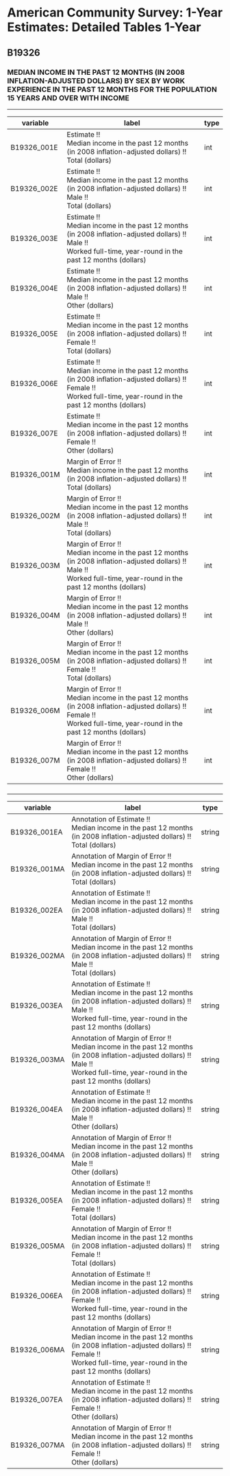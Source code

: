 # American Community Survey: 1-Year Estimates: Detailed Tables 1-Year

## B19326

### MEDIAN INCOME IN THE PAST 12 MONTHS (IN 2008 INFLATION-ADJUSTED DOLLARS) BY SEX BY WORK EXPERIENCE IN THE PAST 12 MONTHS FOR THE POPULATION 15 YEARS AND OVER WITH INCOME

___

| variable | label | type |
| ----- | ----- | ----- |
| B19326_001E | Estimate !!<br>Median income in the past 12 months (in 2008 inflation-adjusted dollars) !!<br>Total (dollars) | int |
| B19326_002E | Estimate !!<br>Median income in the past 12 months (in 2008 inflation-adjusted dollars) !!<br>Male !!<br>Total (dollars) | int |
| B19326_003E | Estimate !!<br>Median income in the past 12 months (in 2008 inflation-adjusted dollars) !!<br>Male !!<br>Worked full-time, year-round in the past 12 months (dollars) | int |
| B19326_004E | Estimate !!<br>Median income in the past 12 months (in 2008 inflation-adjusted dollars) !!<br>Male !!<br>Other (dollars) | int |
| B19326_005E | Estimate !!<br>Median income in the past 12 months (in 2008 inflation-adjusted dollars) !!<br>Female !!<br>Total (dollars) | int |
| B19326_006E | Estimate !!<br>Median income in the past 12 months (in 2008 inflation-adjusted dollars) !!<br>Female !!<br>Worked full-time, year-round in the past 12 months (dollars) | int |
| B19326_007E | Estimate !!<br>Median income in the past 12 months (in 2008 inflation-adjusted dollars) !!<br>Female !!<br>Other (dollars) | int |
| B19326_001M | Margin of Error !!<br>Median income in the past 12 months (in 2008 inflation-adjusted dollars) !!<br>Total (dollars) | int |
| B19326_002M | Margin of Error !!<br>Median income in the past 12 months (in 2008 inflation-adjusted dollars) !!<br>Male !!<br>Total (dollars) | int |
| B19326_003M | Margin of Error !!<br>Median income in the past 12 months (in 2008 inflation-adjusted dollars) !!<br>Male !!<br>Worked full-time, year-round in the past 12 months (dollars) | int |
| B19326_004M | Margin of Error !!<br>Median income in the past 12 months (in 2008 inflation-adjusted dollars) !!<br>Male !!<br>Other (dollars) | int |
| B19326_005M | Margin of Error !!<br>Median income in the past 12 months (in 2008 inflation-adjusted dollars) !!<br>Female !!<br>Total (dollars) | int |
| B19326_006M | Margin of Error !!<br>Median income in the past 12 months (in 2008 inflation-adjusted dollars) !!<br>Female !!<br>Worked full-time, year-round in the past 12 months (dollars) | int |
| B19326_007M | Margin of Error !!<br>Median income in the past 12 months (in 2008 inflation-adjusted dollars) !!<br>Female !!<br>Other (dollars) | int |
### 

___

| variable | label | type |
| ----- | ----- | ----- |
| B19326_001EA | Annotation of Estimate !!<br>Median income in the past 12 months (in 2008 inflation-adjusted dollars) !!<br>Total (dollars) | string |
| B19326_001MA | Annotation of Margin of Error !!<br>Median income in the past 12 months (in 2008 inflation-adjusted dollars) !!<br>Total (dollars) | string |
| B19326_002EA | Annotation of Estimate !!<br>Median income in the past 12 months (in 2008 inflation-adjusted dollars) !!<br>Male !!<br>Total (dollars) | string |
| B19326_002MA | Annotation of Margin of Error !!<br>Median income in the past 12 months (in 2008 inflation-adjusted dollars) !!<br>Male !!<br>Total (dollars) | string |
| B19326_003EA | Annotation of Estimate !!<br>Median income in the past 12 months (in 2008 inflation-adjusted dollars) !!<br>Male !!<br>Worked full-time, year-round in the past 12 months (dollars) | string |
| B19326_003MA | Annotation of Margin of Error !!<br>Median income in the past 12 months (in 2008 inflation-adjusted dollars) !!<br>Male !!<br>Worked full-time, year-round in the past 12 months (dollars) | string |
| B19326_004EA | Annotation of Estimate !!<br>Median income in the past 12 months (in 2008 inflation-adjusted dollars) !!<br>Male !!<br>Other (dollars) | string |
| B19326_004MA | Annotation of Margin of Error !!<br>Median income in the past 12 months (in 2008 inflation-adjusted dollars) !!<br>Male !!<br>Other (dollars) | string |
| B19326_005EA | Annotation of Estimate !!<br>Median income in the past 12 months (in 2008 inflation-adjusted dollars) !!<br>Female !!<br>Total (dollars) | string |
| B19326_005MA | Annotation of Margin of Error !!<br>Median income in the past 12 months (in 2008 inflation-adjusted dollars) !!<br>Female !!<br>Total (dollars) | string |
| B19326_006EA | Annotation of Estimate !!<br>Median income in the past 12 months (in 2008 inflation-adjusted dollars) !!<br>Female !!<br>Worked full-time, year-round in the past 12 months (dollars) | string |
| B19326_006MA | Annotation of Margin of Error !!<br>Median income in the past 12 months (in 2008 inflation-adjusted dollars) !!<br>Female !!<br>Worked full-time, year-round in the past 12 months (dollars) | string |
| B19326_007EA | Annotation of Estimate !!<br>Median income in the past 12 months (in 2008 inflation-adjusted dollars) !!<br>Female !!<br>Other (dollars) | string |
| B19326_007MA | Annotation of Margin of Error !!<br>Median income in the past 12 months (in 2008 inflation-adjusted dollars) !!<br>Female !!<br>Other (dollars) | string |

